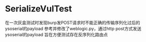 # SerializeVulTest
在一次灰盒测试时发现burp发POST请求时不能正确的传输序列化过后的ysoserial的payload
参考并修改了weblogic.py，通过http post方式发送ysoserial的payload
旨在方便测试存在反序列化路由点
